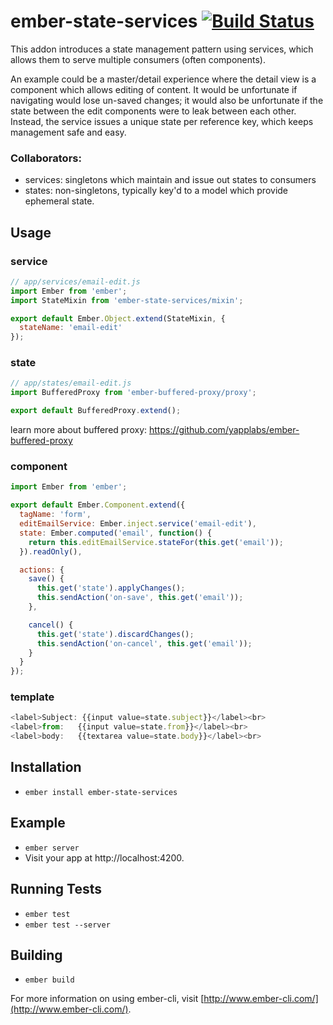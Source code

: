 # ember-state-services [![Build Status](https://travis-ci.org/stefanpenner/ember-state-services.svg)](https://travis-ci.org/stefanpenner/ember-state-services)

This addon introduces a state management pattern using services, which allows them to serve
multiple consumers (often components).

An example could be a master/detail experience where the detail view is a
component which allows editing of content. It would be unfortunate if
navigating would lose un-saved changes; it would also be unfortunate if the
state between the edit components were to leak between each other. Instead, the service issues a unique state per reference key, which keeps management safe and easy.

### Collaborators:

* services: singletons which maintain and issue out states to consumers
* states: non-singletons, typically key'd to a model which provide ephemeral state.

## Usage

### service

```js
// app/services/email-edit.js
import Ember from 'ember';
import StateMixin from 'ember-state-services/mixin';

export default Ember.Object.extend(StateMixin, {
  stateName: 'email-edit'
});
```

### state

```js
// app/states/email-edit.js
import BufferedProxy from 'ember-buffered-proxy/proxy';

export default BufferedProxy.extend();
```

learn more about buffered proxy: https://github.com/yapplabs/ember-buffered-proxy

### component

```js
import Ember from 'ember';

export default Ember.Component.extend({
  tagName: 'form',
  editEmailService: Ember.inject.service('email-edit'),
  state: Ember.computed('email', function() {
    return this.editEmailService.stateFor(this.get('email'));
  }).readOnly(),

  actions: {
    save() {
      this.get('state').applyChanges();
      this.sendAction('on-save', this.get('email'));
    },

    cancel() {
      this.get('state').discardChanges();
      this.sendAction('on-cancel', this.get('email'));
    }
  }
});
```

### template

```js
<label>Subject: {{input value=state.subject}}</label><br>
<label>from:   {{input value=state.from}}</label><br>
<label>body:   {{textarea value=state.body}}</label><br>
```

## Installation

* `ember install ember-state-services`

## Example

* `ember server`
* Visit your app at http://localhost:4200.

## Running Tests

* `ember test`
* `ember test --server`

## Building

* `ember build`

For more information on using ember-cli, visit [http://www.ember-cli.com/](http://www.ember-cli.com/).
